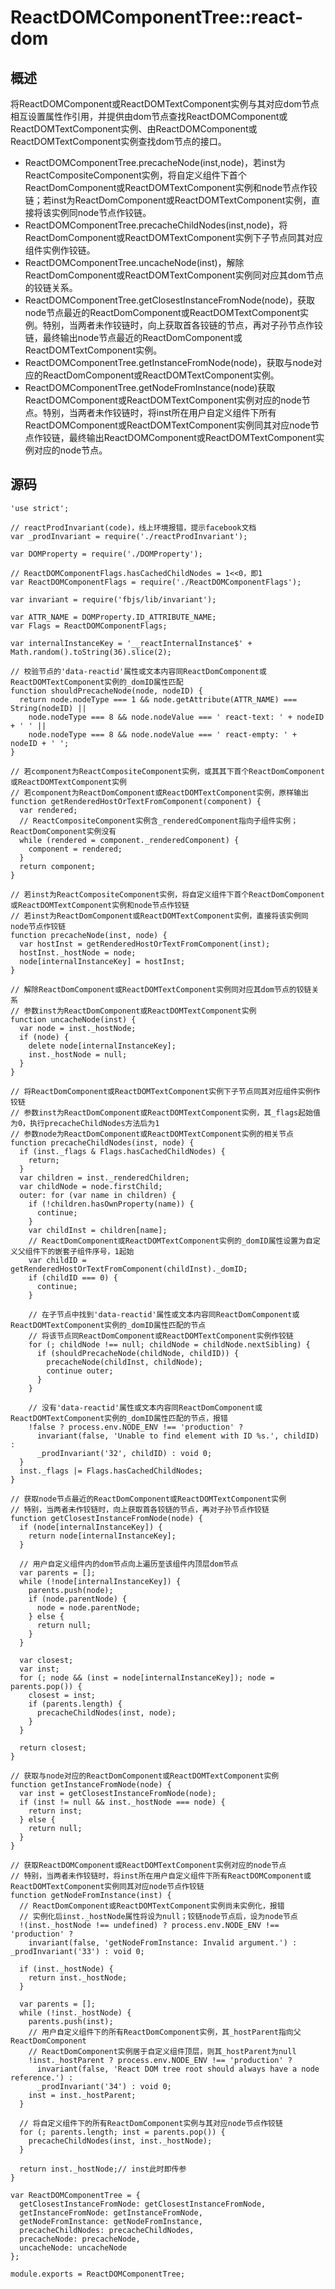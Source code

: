 # ReactDOMComponentTree::react-dom

## 概述

将ReactDOMComponent或ReactDOMTextComponent实例与其对应dom节点相互设置属性作引用，并提供由dom节点查找ReactDOMComponent或ReactDOMTextComponent实例、由ReactDOMComponent或ReactDOMTextComponent实例查找dom节点的接口。

* ReactDOMComponentTree.precacheNode(inst,node)，若inst为ReactCompositeComponent实例，将自定义组件下首个ReactDomComponent或ReactDOMTextComponent实例和node节点作铰链；若inst为ReactDomComponent或ReactDOMTextComponent实例，直接将该实例同node节点作铰链。
* ReactDOMComponentTree.precacheChildNodes(inst,node)，将ReactDomComponent或ReactDOMTextComponent实例下子节点同其对应组件实例作铰链。
* ReactDOMComponentTree.uncacheNode(inst)，解除ReactDomComponent或ReactDOMTextComponent实例同对应其dom节点的铰链关系。
* ReactDOMComponentTree.getClosestInstanceFromNode(node)，获取node节点最近的ReactDomComponent或ReactDOMTextComponent实例。特别，当两者未作铰链时，向上获取首各铰链的节点，再对子孙节点作铰链，最终输出node节点最近的ReactDomComponent或ReactDOMTextComponent实例。
* ReactDOMComponentTree.getInstanceFromNode(node)，获取与node对应的ReactDomComponent或ReactDOMTextComponent实例。
* ReactDOMComponentTree.getNodeFromInstance(node)获取ReactDOMComponent或ReactDOMTextComponent实例对应的node节点。特别，当两者未作铰链时，将inst所在用户自定义组件下所有ReactDOMComponent或ReactDOMTextComponent实例同其对应node节点作铰链，最终输出ReactDOMComponent或ReactDOMTextComponent实例对应的node节点。

## 源码

    'use strict';
    
    // reactProdInvariant(code)，线上环境报错，提示facebook文档
    var _prodInvariant = require('./reactProdInvariant');
    
    var DOMProperty = require('./DOMProperty');
    
    // ReactDOMComponentFlags.hasCachedChildNodes = 1<<0，即1
    var ReactDOMComponentFlags = require('./ReactDOMComponentFlags');
    
    var invariant = require('fbjs/lib/invariant');
    
    var ATTR_NAME = DOMProperty.ID_ATTRIBUTE_NAME;
    var Flags = ReactDOMComponentFlags;
    
    var internalInstanceKey = '__reactInternalInstance$' + Math.random().toString(36).slice(2);
    
    // 校验节点的'data-reactid'属性或文本内容同ReactDomComponent或ReactDOMTextComponent实例的_domID属性匹配
    function shouldPrecacheNode(node, nodeID) {
      return node.nodeType === 1 && node.getAttribute(ATTR_NAME) === String(nodeID) || 
        node.nodeType === 8 && node.nodeValue === ' react-text: ' + nodeID + ' ' || 
        node.nodeType === 8 && node.nodeValue === ' react-empty: ' + nodeID + ' ';
    }
    
    // 若component为ReactCompositeComponent实例，或其其下首个ReactDomComponent或ReactDOMTextComponent实例
    // 若component为ReactDomComponent或ReactDOMTextComponent实例，原样输出
    function getRenderedHostOrTextFromComponent(component) {
      var rendered;
      // ReactCompositeComponent实例含_renderedComponent指向子组件实例；ReactDomComponent实例没有
      while (rendered = component._renderedComponent) {
        component = rendered;
      }
      return component;
    }
    
    // 若inst为ReactCompositeComponent实例，将自定义组件下首个ReactDomComponent或ReactDOMTextComponent实例和node节点作铰链
    // 若inst为ReactDomComponent或ReactDOMTextComponent实例，直接将该实例同node节点作铰链
    function precacheNode(inst, node) {
      var hostInst = getRenderedHostOrTextFromComponent(inst);
      hostInst._hostNode = node;
      node[internalInstanceKey] = hostInst;
    }
    
    // 解除ReactDomComponent或ReactDOMTextComponent实例同对应其dom节点的铰链关系
    // 参数inst为ReactDomComponent或ReactDOMTextComponent实例
    function uncacheNode(inst) {
      var node = inst._hostNode;
      if (node) {
        delete node[internalInstanceKey];
        inst._hostNode = null;
      }
    }
    
    // 将ReactDomComponent或ReactDOMTextComponent实例下子节点同其对应组件实例作铰链
    // 参数inst为ReactDomComponent或ReactDOMTextComponent实例，其_flags起始值为0，执行precacheChildNodes方法后为1
    // 参数node为ReactDomComponent或ReactDOMTextComponent实例的相关节点
    function precacheChildNodes(inst, node) {
      if (inst._flags & Flags.hasCachedChildNodes) {
        return;
      }
      var children = inst._renderedChildren;
      var childNode = node.firstChild;
      outer: for (var name in children) {
        if (!children.hasOwnProperty(name)) {
          continue;
        }
        var childInst = children[name];
        // ReactDomComponent或ReactDOMTextComponent实例的_domID属性设置为自定义父组件下的嵌套子组件序号，1起始
        var childID = getRenderedHostOrTextFromComponent(childInst)._domID;
        if (childID === 0) {
          continue;
        }
    
        // 在子节点中找到'data-reactid'属性或文本内容同ReactDomComponent或ReactDOMTextComponent实例的_domID属性匹配的节点
        // 将该节点同ReactDomComponent或ReactDOMTextComponent实例作铰链
        for (; childNode !== null; childNode = childNode.nextSibling) {
          if (shouldPrecacheNode(childNode, childID)) {
            precacheNode(childInst, childNode);
            continue outer;
          }
        }
    
        // 没有'data-reactid'属性或文本内容同ReactDomComponent或ReactDOMTextComponent实例的_domID属性匹配的节点，报错
        !false ? process.env.NODE_ENV !== 'production' ? 
          invariant(false, 'Unable to find element with ID %s.', childID) : 
          _prodInvariant('32', childID) : void 0;
      }
      inst._flags |= Flags.hasCachedChildNodes;
    }
    
    // 获取node节点最近的ReactDomComponent或ReactDOMTextComponent实例
    // 特别，当两者未作铰链时，向上获取首各铰链的节点，再对子孙节点作铰链
    function getClosestInstanceFromNode(node) {
      if (node[internalInstanceKey]) {
        return node[internalInstanceKey];
      }
    
      // 用户自定义组件内的dom节点向上遍历至该组件内顶层dom节点
      var parents = [];
      while (!node[internalInstanceKey]) {
        parents.push(node);
        if (node.parentNode) {
          node = node.parentNode;
        } else {
          return null;
        }
      }
    
      var closest;
      var inst;
      for (; node && (inst = node[internalInstanceKey]); node = parents.pop()) {
        closest = inst;
        if (parents.length) {
          precacheChildNodes(inst, node);
        }
      }
    
      return closest;
    }
    
    // 获取与node对应的ReactDomComponent或ReactDOMTextComponent实例
    function getInstanceFromNode(node) {
      var inst = getClosestInstanceFromNode(node);
      if (inst != null && inst._hostNode === node) {
        return inst;
      } else {
        return null;
      }
    }
    
    // 获取ReactDOMComponent或ReactDOMTextComponent实例对应的node节点
    // 特别，当两者未作铰链时，将inst所在用户自定义组件下所有ReactDOMComponent或ReactDOMTextComponent实例同其对应node节点作铰链
    function getNodeFromInstance(inst) {
      // ReactDomComponent或ReactDOMTextComponent实例尚未实例化，报错
      // 实例化后inst._hostNode属性将设为null；铰链node节点后，设为node节点
      !(inst._hostNode !== undefined) ? process.env.NODE_ENV !== 'production' ? 
        invariant(false, 'getNodeFromInstance: Invalid argument.') : _prodInvariant('33') : void 0;
    
      if (inst._hostNode) {
        return inst._hostNode;
      }
    
      var parents = [];
      while (!inst._hostNode) {
        parents.push(inst);
        // 用户自定义组件下的所有ReactDomComponent实例，其_hostParent指向父ReactDomComponent
        // ReactDomComponent实例居于自定义组件顶层，则其_hostParent为null
        !inst._hostParent ? process.env.NODE_ENV !== 'production' ? 
          invariant(false, 'React DOM tree root should always have a node reference.') : 
          _prodInvariant('34') : void 0;
        inst = inst._hostParent;
      }
    
      // 将自定义组件下的所有ReactDomComponent实例与其对应node节点作铰链
      for (; parents.length; inst = parents.pop()) {
        precacheChildNodes(inst, inst._hostNode);
      }
        
      return inst._hostNode;// inst此时即传参
    }
    
    var ReactDOMComponentTree = {
      getClosestInstanceFromNode: getClosestInstanceFromNode,
      getInstanceFromNode: getInstanceFromNode,
      getNodeFromInstance: getNodeFromInstance,
      precacheChildNodes: precacheChildNodes,
      precacheNode: precacheNode,
      uncacheNode: uncacheNode
    };
    
    module.exports = ReactDOMComponentTree;
